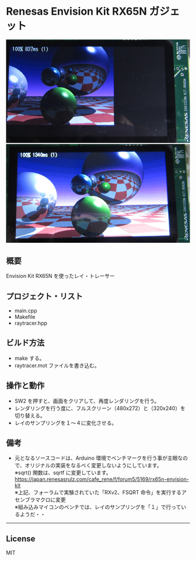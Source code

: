 Renesas Envision Kit RX65N ガジェット
=========
![RayTraceRenderImage320x240](Render0.jpg)
![RayTraceRenderImage480x272](Render1.jpg)

## 概要
Envision Kit RX65N を使ったレイ・トレーサー
   
## プロジェクト・リスト
 - main.cpp
 - Makefile
 - raytracer.hpp
      
## ビルド方法
 - make する。
 - raytracer.mot ファイルを書き込む。   

## 操作と動作
 - SW2 を押すと、画面をクリアして、再度レンダリングを行う。
 - レンダリングを行う度に、フルスクリーン（480x272）と（320x240）を切り替える。
 - レイのサンプリングを１～４に変化させる。

## 備考
 - 元となるソースコードは、Arduino 環境でベンチマークを行う事が主眼なので、オリジナルの実装をなるべく変更しないようにしています。   
※sqrt() 関数は、sqrtf に変更しています。   
https://japan.renesasrulz.com/cafe_rene/f/forum5/5169/rx65n-envision-kit   
※上記、フォーラムで実験されていた「RXv2、FSQRT 命令」を実行するアセンブラマクロに変更   
※組み込みマイコンのベンチでは、レイのサンプリングを「１」で行っているようだ・・   
   
-----
   
License
----

MIT
